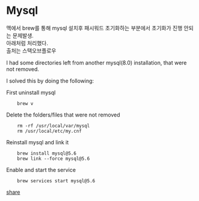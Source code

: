 # Mysql


맥에서  brew를 통해 mysql 설치후 패시워드 초기화하는 부분에서 초기화가 진행 안되는 문제발생.<br>
아래처럼 처리했다.<br>
출처는 스택오브플로우<br>



I had some directories left from another mysql(8.0) installation, that were not removed.

I solved this by doing the following:<br>

First uninstall mysql
```
    brew v
```
Delete the folders/files that were not removed
```
    rm -rf /usr/local/var/mysql
    rm /usr/local/etc/my.cnf
```
Reinstall mysql and link it
```
    brew install mysql@5.6
    brew link --force mysql@5.6
```
Enable and start the service
```
    brew services start mysql@5.6
```

[share](https://stackoverflow.com/a/55287774)
